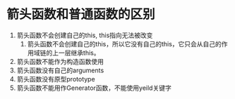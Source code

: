 # 箭头函数和普通函数的区别

1. 箭头函数不会创建自己的this, this指向无法被改变
   1. 箭头函数不会创建自己的this，所以它没有自己的this，它只会从自己的作用域链的上一层继承this。
2. 箭头函数不能作为构造函数使用
3. 箭头函数没有自己的arguments
4. 箭头函数没有原型prototype
5. 箭头函数不能用作Generator函数，不能使用yeild关键字
